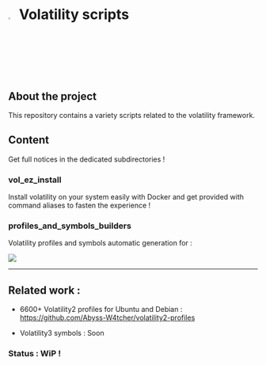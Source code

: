 # <img src="https://cdn-icons-png.flaticon.com/128/5088/5088992.png" width="3%" height="3%"> Volatility scripts

## About the project 

This repository contains a variety scripts related to the volatility framework.

## Content

Get full notices in the dedicated subdirectories !

### vol_ez_install 

Install volatility on your system easily with Docker and get provided with command aliases to fasten the experience !


### profiles_and_symbols_builders

Volatility profiles and symbols automatic generation for :

![](https://img.shields.io/badge/Fedora/[amd64,i386]-All%20versions-blue)

---

## Related work :

- 6600+ Volatility2 profiles for Ubuntu and Debian  : https://github.com/Abyss-W4tcher/volatility2-profiles

- Volatility3 symbols : Soon

### Status : WiP !
